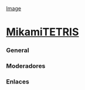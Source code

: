 [Image](https://static-cdn.jtvnw.net/previews-ttv/live_user_mikamitetris-1920x1080.jpg?width=806&height=454)

# [MikamiTETRIS](https://www.twitch.tv/mikamitetris)
### General

### Moderadores

### Enlaces

